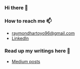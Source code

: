 ### Hi there 👋

### How to reach me 📫
  - [raymondhartoyo96@gmail.com](mailto:raymondhartoyo96@gmail.com)
  - [LinkedIn](https://www.linkedin.com/in/raymond-hartoyo)

### Read up my writings here 📘
  - [Medium posts](https://medium.com/@raymondhartoyo)
